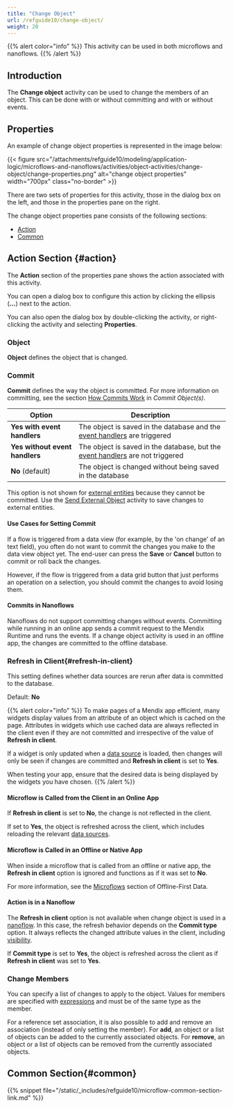 ```yaml
---
title: "Change Object"
url: /refguide10/change-object/
weight: 20
---
```


{{% alert color="info" %}}
This activity can be used in both microflows and nanoflows.
{{% /alert %}}

## Introduction

The **Change object** activity can be used to change the members of an object. This can be done with or without committing and with or without events.

## Properties

An example of change object properties is represented in the image below:

{{< figure src="/attachments/refguide10/modeling/application-logic/microflows-and-nanoflows/activities/object-activities/change-object/change-properties.png" alt="change object properties" width="700px" class="no-border" >}}

There are two sets of properties for this activity, those in the dialog box on the left, and those in the properties pane on the right.

The change object properties pane consists of the following sections:

* [Action](#action)
* [Common](#common)

## Action Section {#action}

The **Action** section of the properties pane shows the action associated with this activity.

You can open a dialog box to configure this action by clicking the ellipsis (**…**) next to the action.

You can also open the dialog box by double-clicking the activity, or right-clicking the activity and selecting **Properties**.

### Object

**Object** defines the object that is changed.

### Commit

**Commit** defines the way the object is committed. For more information on committing, see the section [How Commits Work](/refguide10/committing-objects/#how-commits-work) in *Commit Object(s)*.

| Option | Description |
| --- | --- |
| **Yes with event handlers** | The object is saved in the database and the [event handlers](/refguide10/event-handlers/) are triggered |
| **Yes without event handlers** | The object is saved in the database, but the [event handlers](/refguide10/event-handlers/) are not triggered |
| **No** (default)| The object is changed without being saved in the database |

This option is not shown for [external entities](/refguide10/external-entities/) because they cannot be committed. Use the [Send External Object](/refguide10/send-external-object/) activity to save changes to external entities.

#### Use Cases for Setting Commit

If a flow is triggered from a data view (for example, by the 'on change' of an text field), you often do not want to commit the changes you make to the data view object yet. The end-user can press the **Save** or **Cancel** button to commit or roll back the changes.

However, if the flow is triggered from a data grid button that just performs an operation on a selection, you should commit the changes to avoid losing them.

#### Commits in Nanoflows

Nanoflows do not support committing changes without events. Committing while running in an online app sends a commit request to the Mendix Runtime and runs the events. If a change object activity is used in an offline app, the changes are committed to the offline database.

### Refresh in Client{#refresh-in-client}

This setting defines whether data sources are rerun after data is committed to the database.

Default: **No**

{{% alert color="info" %}}
To make pages of a Mendix app efficient, many widgets display values from an attribute of an object which is cached on the page. Attributes in widgets which use cached data are always reflected in the client even if they are not committed and irrespective of the value of **Refresh in client**.

If a widget is only updated when a [data source](/refguide10/data-sources/) is loaded, then changes will only be seen if changes are committed and **Refresh in client** is set to **Yes**.

When testing your app, ensure that the desired data is being displayed by the widgets you have chosen.
{{% /alert %}}

#### Microflow is Called from the Client in an Online App

If **Refresh in client** is set to **No**, the change is not reflected in the client.

If set to **Yes**, the object is refreshed across the client, which includes reloading the relevant [data sources](/refguide10/data-sources/).

#### Microflow is Called in an Offline or Native App

When inside a microflow that is called from an offline or native app, the **Refresh in client** option is ignored and functions as if it was set to **No**.

For more information, see the [Microflows](/refguide10/mobile/building-efficient-mobile-apps/offlinefirst-data/best-practices/#microflows) section of Offline-First Data.

#### Action is in a Nanoflow

The **Refresh in client** option is not available when change object is used in a [nanoflow](/refguide10/nanoflows/). In this case, the refresh behavior depends on the **Commit type** option. It always reflects the changed attribute values in the client, including [visibility](/refguide10/common-widget-properties/#visibility-properties).

If **Commit type** is set to **Yes**, the object is refreshed across the client as if **Refresh in client** was set to **Yes**.

### Change Members

You can specify a list of changes to apply to the object. Values for members are specified with [expressions](/refguide10/expressions/) and must be of the same type as the member.

For a reference set association, it is also possible to add and remove an association (instead of only setting the member). For **add**, an object or a list of objects can be added to the currently associated objects. For **remove**, an object or a list of objects can be removed from the currently associated objects.

## Common Section{#common}

{{% snippet file="/static/_includes/refguide10/microflow-common-section-link.md" %}}
